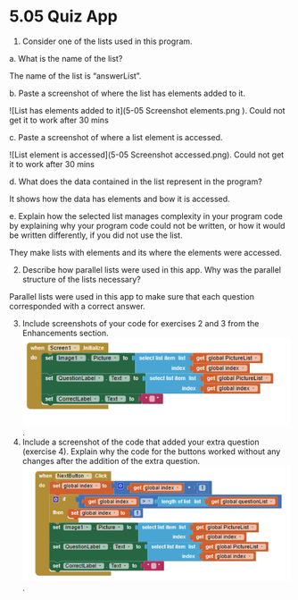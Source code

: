 # 5.05 Quiz App

1. Consider one of the lists used in this program.

a. What is the name of the list?

The name of the list is “answerList”. 

b. Paste a screenshot of where the list has elements added to it.

![List has elements added to it](5-05 Screenshot elements.png
). Could not get it to work after 30 mins

c. Paste a screenshot of where a list element is accessed.

![List element is accessed](5-05 Screenshot accessed.png).
Could not get it to work after 30 mins

d. What does the data contained in the list represent in the program?

It shows how the data has elements and bow it is accessed.

e. Explain how the selected list manages complexity in your program code by explaining why your program code could not be written, or how it would be written differently, if you did not use the list.

They make lists with elements and its where the elements were accessed.

2. Describe how parallel lists were used in this app. Why was the parallel structure of the lists necessary?

Parallel lists were used in this app to make sure that each question corresponded with a correct answer.

3. Include screenshots of your code for exercises 2 and 3 from the Enhancements section.
![Question 3](5-05Screenshotquestion3.png).
4. Include a screenshot of the code that added your extra question (exercise 4). Explain why the code for the buttons worked without any changes after the addition of the extra question.
![Question 4](5-05Screenshotquestion4.png).
